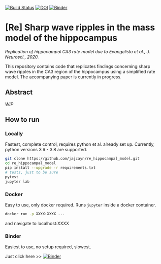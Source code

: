 
[![Build Status](https://github.com/jajcayn/re_hippocampal_model/workflows/pytest/badge.svg)](https://github.com/jajcayn/re_hippocampal_model/actions) [![DOI](https://zenodo.org/badge/353683773.svg)](https://zenodo.org/badge/latestdoi/353683773) [![Binder](https://mybinder.org/badge_logo.svg)](https://mybinder.org/v2/gh/jajcayn/re_hippocampal_model/main)

# [Re] Sharp wave ripples in the mass model of the hippocampus
*Replication of hippocampal CA3 rate model due to Evangelista et al., J. Neurosci., 2020.*


This repository contains code that replicates findings concerning sharp wave ripples in the CA3 region of the hippocampus using a simplified rate model. The accompanying paper is currently in progress.

## Abstract
*WIP*

## How to run

### Locally
Fastest, complete control, requires python et al. already set up. Currently, python versions 3.6 - 3.8 are supported.
```bash
git clone https://github.com/jajcayn/re_hippocampal_model.git
cd re_hippocampal_model
pip install --upgrade -r requirements.txt
# tests, just to be sure
pytest
jupyter lab
```

### Docker
Easy to use, only docker required. Runs `jupyter` inside a docker container.
```bash
docker run -p XXXX:XXXX ...
```
and navigate to localhost:XXXX

### Binder
Easiest to use, no setup required, slowest.

Just click here >> [![Binder](https://mybinder.org/badge_logo.svg)](https://mybinder.org/v2/gh/jajcayn/re_hippocampal_model/main)
